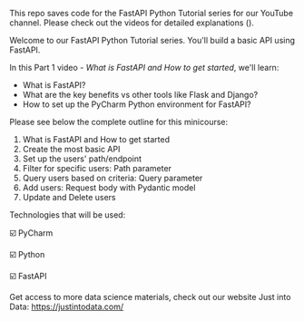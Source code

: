 This repo saves code for the FastAPI Python Tutorial series for our YouTube channel. Please check out the videos for detailed explanations ().

Welcome to our FastAPI Python Tutorial series. You'll build a basic API using FastAPI.

In this Part 1 video - *What is FastAPI and How to get started*, we'll learn:

- What is FastAPI? 
- What are the key benefits vs other tools like Flask and Django?
- How to set up the PyCharm Python environment for FastAPI?

Please see below the complete outline for this minicourse:
1. What is FastAPI and How to get started
2. Create the most basic API
3. Set up the users' path/endpoint
4. Filter for specific users: Path parameter
5. Query users based on criteria: Query parameter
6. Add users: Request body with Pydantic model
7. Update and Delete users


Technologies that will be used: 

☑️ PyCharm

☑️ Python 

☑️ FastAPI

Get access to more data science materials, check out our website Just into Data: https://justintodata.com/
